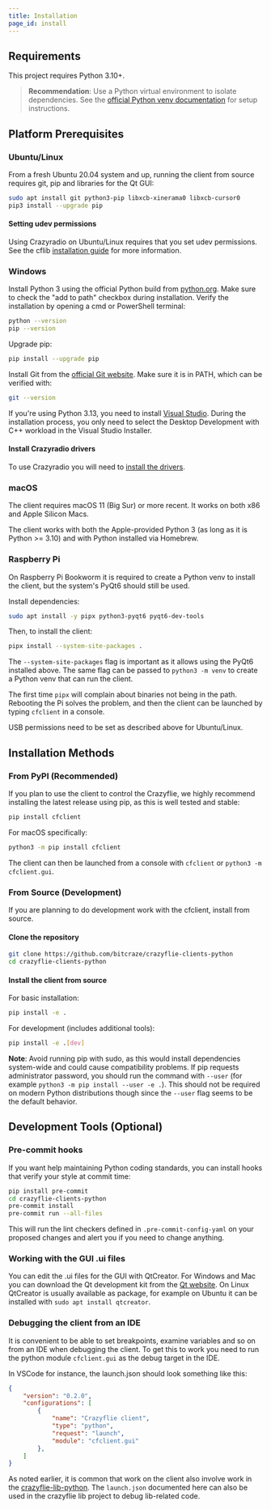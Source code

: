 ```yaml
---
title: Installation
page_id: install
---
```


## Requirements

This project requires Python 3.10+.

> **Recommendation**: Use a Python virtual environment to isolate dependencies. See the [official Python venv documentation](https://docs.python.org/3/library/venv.html) for setup instructions.

## Platform Prerequisites

### Ubuntu/Linux

From a fresh Ubuntu 20.04 system and up, running the client from source requires git, pip and libraries for the Qt GUI:

```bash
sudo apt install git python3-pip libxcb-xinerama0 libxcb-cursor0
pip3 install --upgrade pip
```

#### Setting udev permissions

Using Crazyradio on Ubuntu/Linux requires that you set udev permissions. See the cflib [installation guide](https://www.bitcraze.io/documentation/repository/crazyflie-lib-python/master/installation/usb_permissions/) for more information.

### Windows

Install Python 3 using the official Python build from [python.org](https://python.org). Make sure to check the "add to path" checkbox during installation. Verify the installation by opening a cmd or PowerShell terminal:

```bash
python --version
pip --version
```

Upgrade pip:
```bash
pip install --upgrade pip
```

Install Git from the [official Git website](https://git-scm.com/). Make sure it is in PATH, which can be verified with:
```bash
git --version
```

If you're using Python 3.13, you need to install [Visual Studio](https://visualstudio.microsoft.com/downloads/). During the installation process, you only need to select the Desktop Development with C++ workload in the Visual Studio Installer.

#### Install Crazyradio drivers

To use Crazyradio you will need to [install the drivers](https://www.bitcraze.io/documentation/repository/crazyradio-firmware/master/building/usbwindows/).

### macOS

The client requires macOS 11 (Big Sur) or more recent. It works on both x86 and Apple Silicon Macs.

The client works with both the Apple-provided Python 3 (as long as it is Python >= 3.10) and with Python installed via Homebrew.

### Raspberry Pi

On Raspberry Pi Bookworm it is required to create a Python venv to install the client, but the system's PyQt6 should still be used.

Install dependencies:
```bash
sudo apt install -y pipx python3-pyqt6 pyqt6-dev-tools
```

Then, to install the client:
```bash
pipx install --system-site-packages .
```

The `--system-site-packages` flag is important as it allows using the PyQt6 installed above. The same flag can be passed to `python3 -m venv` to create a Python venv that can run the client.

The first time `pipx` will complain about binaries not being in the path. Rebooting the Pi solves the problem, and then the client can be launched by typing `cfclient` in a console.

USB permissions need to be set as described above for Ubuntu/Linux.

## Installation Methods

### From PyPI (Recommended)

If you plan to use the client to control the Crazyflie, we highly recommend installing the latest release using pip, as this is well tested and stable:

```bash
pip install cfclient
```

For macOS specifically:
```bash
python3 -m pip install cfclient
```

The client can then be launched from a console with `cfclient` or `python3 -m cfclient.gui`.

### From Source (Development)

If you are planning to do development work with the cfclient, install from source.

#### Clone the repository
```bash
git clone https://github.com/bitcraze/crazyflie-clients-python
cd crazyflie-clients-python
```

#### Install the client from source

For basic installation:
```bash
pip install -e .
```

For development (includes additional tools):
```bash
pip install -e .[dev]
```

**Note**: Avoid running pip with sudo, as this would install dependencies system-wide and could cause compatibility problems. If pip requests administrator password, you should run the command with `--user` (for example `python3 -m pip install --user -e .`). This should not be required on modern Python distributions though since the `--user` flag seems to be the default behavior.

## Development Tools (Optional)

### Pre-commit hooks
If you want help maintaining Python coding standards, you can install hooks that verify your style at commit time:

```bash
pip install pre-commit
cd crazyflie-clients-python
pre-commit install
pre-commit run --all-files
```

This will run the lint checkers defined in `.pre-commit-config-yaml` on your proposed changes and alert you if you need to change anything.

### Working with the GUI .ui files

You can edit the .ui files for the GUI with QtCreator. For Windows and Mac you can download the Qt development kit from the [Qt website](https://www.qt.io/download-open-source/). On Linux QtCreator is usually available as package, for example on Ubuntu it can be installed with ```sudo apt install qtcreator```.

### Debugging the client from an IDE

It is convenient to be able to set breakpoints, examine variables and so on from an IDE when debugging the client. To get
this to work you need to run the python module `cfclient.gui` as the debug target in the IDE.

In VSCode for instance, the launch.json should look something like this:

``` json
{
    "version": "0.2.0",
    "configurations": [
        {
            "name": "Crazyflie client",
            "type": "python",
            "request": "launch",
            "module": "cfclient.gui"
        },
    ]
}
```

As noted earlier, it is common that work on the client also involve work in the [crazyflie-lib-python](https://github.com/bitcraze/crazyflie-lib-python).
The `launch.json` documented here can also be used in the crazyflie lib project to debug lib-related code.
